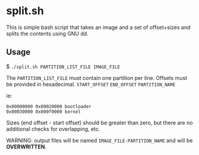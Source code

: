 # split.sh

This is simple bash script that takes an image and a set of offset+sizes and splits the contents using GNU dd.

## Usage

$ `./split.sh PARTITION_LIST_FILE IMAGE_FILE`

The `PARTITION_LIST_FILE` must contain one partition per line.
Offsets must be provided in hexadecimal.
`START_OFFSET` `END_OFFSET` `PARTITION_NAME`

ie:
```
0x00000000 0x00020000 bootloader
0x00030000 0x000f0000 kernel
```

Sizes (end offset - start offset) should be greater than zero, but there are no additional checks for overlapping, etc.

WARNING: output files will be named `IMAGE_FILE-PARTITION_NAME`
and will be **OVERWRITTEN.**
